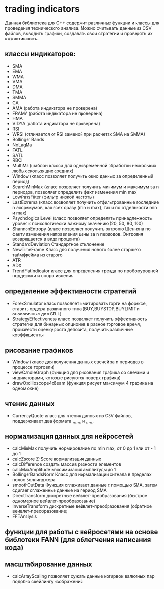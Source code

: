 # trading indicators

Данная библиотека для С++ содержит различные функции и классы для проведения технического анализа. Можно считывать данные из CSV файлов, выводить графики, создавать свои стратегии и проверять их эффективность. 

## классы индикаторов:
+ SMA
+ EMA
+ WMA
+ VMA
+ DMA 
+ TMA
+ SMMA
+ CA
+ AMA (работа индикатора не проверена)
+ FRAMA (работа индикатора не проверена)
+ HMA
+ VIDYA (работа индикатора не проверена)
+ RSI
+ WRSI (отличается от RSI заменой при расчетах SMA на SMMA)
+ Bollinger Bands
+ NoLagMa
+ FATL
+ SATL
+ RBCI
+ MultiMa (шаблон класса для одновременной обработки нескольких любых скользящих средних)
+ Window (класс позволяет получить окно данных за определенный период)
+ SearchMinMax (класс позволяет получить минимум и максимум за n периодов, позволяет определить факт изменения min max)
+ LowPassFilter (фильтр низкой частоты)
+ LastExtrema (класс позволяет получить отфильтрованные последние n эксремумов, как всех сразу (min и max), так и по отдельности min и max)
+ PsychologicalLevel (класс позволяет определить принадлежность уровня к психологически важному значению (20, 50, 80, 100)
+ ShannonEntropy (класс позволяет получить энтропю Шеннона по факту изменения направления цены за n периодов. Энтропия возвращается в виде процента)
+ StandardDeviation Стандартное отклонение
+ NewTimeFrame Класс для получения нового более старшего таймфрейма из старого
+ ATR
+ ADX
+ TrendFlatIndicator класс для определения тренда по пробоюуровней поддержки и споротивления

## определение эффективности стратегий

+ ForexSimulator класс позволяет имитировать торги на форексе, ставить ордера различного типа (BUY,BUYSTOP,BUYLIMIT и аналогичные для SELL)
+ StrategyEffectiveness класс позволяет получить эффективность стратегии для бинарных опционов в разное торговое время, произвести оценку роста депозита, получить различные коэффициенты

## рисование графиков

+ Window (класс для получения данных свечей за n периодов в процессе торговли)
+ viewCandleGraph (функция для рисования графика со свечами и индикаторами, которые рисуются поверх графика)
+ drawOscilloscope4xBeam (функция рисует максимум 4 графика на одном окне)

## чтение данных

+ CurrencyQuote класс для чтения данных из CSV файлов, поддерживает два формата <TICKER>,<DTYYYYMMDD>,<TIME>,<OPEN>,<HIGH>,<LOW>,<CLOSE>,<VOL> и <DTYYYYMMDD>,<TIME>,<OPEN>,<HIGH>,<LOW>,<CLOSE>,<VOL>

## нормализация данных для нейросетей

+ calcMinMax получить нормирование по min max, от 0 до 1 или от - 1 до 1
+ calcZscore Z-Score нормализация данных
+ calcDifference создать массив разности элементов
+ calcMaxAmplitude максимизация амплитуды до 1
+ BollingerBandsNorm Класс для нормализации сигнала в пределах полос Боллинджера
+ smoothOutData Функция сглаживает данные с помощью SMA, затем сдигает сглаженные данные на период SMA
+ DirectTransform дискретные вейвлет-преобразования (быстрое одномерное вейвлет-преобразование)
+ InverseTransform дискретные вейвлет-преобразования (обратное вейвлет-преобразование)
+ FFTAnalysis 

## функции для работы с нейросетями на основе библотеки FANN (для облегчения написания кода)

## масштабирование данных

+ calcArrayScaling позволяет сужать данные котирвок валютных пар подобно скейлингу изображений

